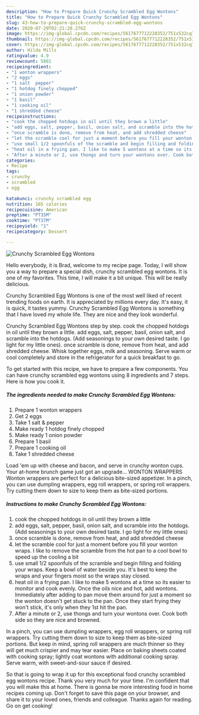 ```yaml
---
description: "How to Prepare Quick Crunchy Scrambled Egg Wontons"
title: "How to Prepare Quick Crunchy Scrambled Egg Wontons"
slug: 43-how-to-prepare-quick-crunchy-scrambled-egg-wontons
date: 2020-07-29T02:21:28.276Z
image: https://img-global.cpcdn.com/recipes/5617677712228352/751x532cq70/crunchy-scrambled-egg-wontons-recipe-main-photo.jpg
thumbnail: https://img-global.cpcdn.com/recipes/5617677712228352/751x532cq70/crunchy-scrambled-egg-wontons-recipe-main-photo.jpg
cover: https://img-global.cpcdn.com/recipes/5617677712228352/751x532cq70/crunchy-scrambled-egg-wontons-recipe-main-photo.jpg
author: Hilda Mills
ratingvalue: 4.9
reviewcount: 5801
recipeingredient:
- "1 wonton wrappers"
- "2 eggs"
- "1 salt  pepper"
- "1 hotdog finely chopped"
- "1 onion powder"
- "1 basil"
- "1 cooking oil"
- "1 shredded cheese"
recipeinstructions:
- "cook the chopped hotdogs in oil until they brown a little"
- "add eggs, salt, pepper, basil, onion salt, and scramble into the hotdogs. (Add seasonings to your own desired taste. I go light for my little ones)"
- "once scramble is done, remove from heat, and add shredded cheese"
- "let the scramble cool for just a moment before you fill your wonton wraps. I like to remove the scramble from the hot pan to a cool bowl to speed up the cooling a bit"
- "use small 1/2 spoonfuls of the scramble and begin filling and folding your wraps. Keep a bowl of water beside you. It&#39;s best to keep the wraps and your fingers moist so the wraps stay closed."
- "heat oil in a frying pan. I like to make 5 wontons at a time so its easier to monitor and cook evenly. Once the oils nice and hot, add wontons. Immediately after adding to pan move them around for just a moment so the wonton doesn&#39;t get stuck to the pan. Once they start frying they won&#39;t stick, it&#39;s only when they 1st hit the pan."
- "After a minute or 2, use thongs and turn your wontons over. Cook both side so they are nice and browned."
categories:
- Recipe
tags:
- crunchy
- scrambled
- egg

katakunci: crunchy scrambled egg 
nutrition: 165 calories
recipecuisine: American
preptime: "PT35M"
cooktime: "PT37M"
recipeyield: "1"
recipecategory: Dessert

---
```



![Crunchy Scrambled Egg Wontons](https://img-global.cpcdn.com/recipes/5617677712228352/751x532cq70/crunchy-scrambled-egg-wontons-recipe-main-photo.jpg)

Hello everybody, it is Brad, welcome to my recipe page. Today, I will show you a way to prepare a special dish, crunchy scrambled egg wontons. It is one of my favorites. This time, I will make it a bit unique. This will be really delicious.

Crunchy Scrambled Egg Wontons is one of the most well liked of recent trending foods on earth. It is appreciated by millions every day. It's easy, it is quick, it tastes yummy. Crunchy Scrambled Egg Wontons is something that I have loved my whole life. They are nice and they look wonderful.

Crunchy Scrambled Egg Wontons step by step. cook the chopped hotdogs in oil until they brown a little. add eggs, salt, pepper, basil, onion salt, and scramble into the hotdogs. (Add seasonings to your own desired taste. I go light for my little ones). once scramble is done, remove from heat, and add shredded cheese. Whisk together eggs, milk and seasoning. Serve warm or cool completely and store in the refrigerator for a quick breakfast to go.


To get started with this recipe, we have to prepare a few components. You can have crunchy scrambled egg wontons using 8 ingredients and 7 steps. Here is how you cook it.

<!--inarticleads1-->

##### The ingredients needed to make Crunchy Scrambled Egg Wontons:

1. Prepare 1 wonton wrappers
1. Get 2 eggs
1. Take 1 salt &amp; pepper
1. Make ready 1 hotdog finely chopped
1. Make ready 1 onion powder
1. Prepare 1 basil
1. Prepare 1 cooking oil
1. Take 1 shredded cheese


Load &#39;em up with cheese and bacon, and serve in crunchy wonton cups. Your at-home brunch game just got an upgrade… WONTON WRAPPERS Wonton wrappers are perfect for a delicious bite-sized appetizer. In a pinch, you can use dumpling wrappers, egg roll wrappers, or spring roll wrappers. Try cutting them down to size to keep them as bite-sized portions. 

<!--inarticleads2-->

##### Instructions to make Crunchy Scrambled Egg Wontons:

1. cook the chopped hotdogs in oil until they brown a little
1. add eggs, salt, pepper, basil, onion salt, and scramble into the hotdogs. (Add seasonings to your own desired taste. I go light for my little ones)
1. once scramble is done, remove from heat, and add shredded cheese
1. let the scramble cool for just a moment before you fill your wonton wraps. I like to remove the scramble from the hot pan to a cool bowl to speed up the cooling a bit
1. use small 1/2 spoonfuls of the scramble and begin filling and folding your wraps. Keep a bowl of water beside you. It&#39;s best to keep the wraps and your fingers moist so the wraps stay closed.
1. heat oil in a frying pan. I like to make 5 wontons at a time so its easier to monitor and cook evenly. Once the oils nice and hot, add wontons. Immediately after adding to pan move them around for just a moment so the wonton doesn&#39;t get stuck to the pan. Once they start frying they won&#39;t stick, it&#39;s only when they 1st hit the pan.
1. After a minute or 2, use thongs and turn your wontons over. Cook both side so they are nice and browned.


In a pinch, you can use dumpling wrappers, egg roll wrappers, or spring roll wrappers. Try cutting them down to size to keep them as bite-sized portions. But keep in mind, spring roll wrappers are much thinner so they will get much crispier and may tear easier. Place on baking sheets coated with cooking spray; lightly coat wontons with additional cooking spray. Serve warm, with sweet-and-sour sauce if desired. 

So that is going to wrap it up for this exceptional food crunchy scrambled egg wontons recipe. Thank you very much for your time. I'm confident that you will make this at home. There is gonna be more interesting food in home recipes coming up. Don't forget to save this page on your browser, and share it to your loved ones, friends and colleague. Thanks again for reading. Go on get cooking!
